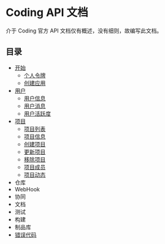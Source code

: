 # Coding API 文档

介于 Coding 官方 API 文档仅有概述，没有细则，故编写此文档。

## 目录

* [开始](begin/readme.md)
    * [个人令牌](begin/access_token.md)
    * [创建应用](begin/app_token.md)
* [用户](user/readme.md)
    * [用户信息](user/info.md)
    * [用户消息](user/notice.md)
    * [用户活跃度](user/active.md)
* [项目](project/readme.md)
    * [项目列表](project/list.md)
    * [项目信息](project/info.md)
    * [创建项目](project/create.md)
    * [更新项目](project/update.md)
    * [移除项目](project/delete.md)
    * [项目成员](project/member.md)
    * [项目动态](project/active.md)
* 仓库
* WebHook
* 协同
* 文档
* 测试
* 构建
* 制品库
* [错误代码](error.md)